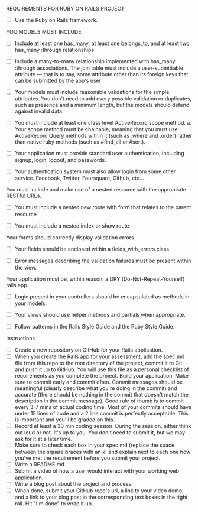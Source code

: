 REQUIREMENTS FOR RUBY ON RAILS PROJECT

- [ ] Use the Ruby on Rails framework.

YOU MODELS MUST INCLUDE

- [ ] Include at least one has_many, at least one belongs_to, and at least two has_many :through relationships

- [ ] Include a many-to-many relationship implemented with has_many :through associations. The join table must include a user-submittable attribute — that is to say, some attribute other than its foreign keys that can be submitted by the app's user

- [ ] Your models must include reasonable validations for the simple attributes. You don't need to add every possible validation or duplicates, such as presence and a minimum length, but the models should defend against invalid data.

- [ ] You must include at least one class level ActiveRecord scope method. a. Your scope method must be chainable, meaning that you must use ActiveRecord Query methods within it (such as .where and .order) rather than native ruby methods (such as #find_all or #sort).

- [ ] Your application must provide standard user authentication, including signup, login, logout, and passwords.

- [ ] Your authentication system must also allow login from some other service. Facebook, Twitter, Foursquare, Github, etc...

You must include and make use of a nested resource with the appropriate RESTful URLs.

- [ ] You must include a nested new route with form that relates to the parent resource

- [ ] You must include a nested index or show route

Your forms should correctly display validation errors.

- [ ] Your fields should be enclosed within a fields_with_errors class

- [ ] Error messages describing the validation failures must be present within the view.

Your application must be, within reason, a DRY (Do-Not-Repeat-Yourself) rails app.

- [ ] Logic present in your controllers should be encapsulated as methods in your models.

- [ ] Your views should use helper methods and partials when appropriate.

- [ ] Follow patterns in the Rails Style Guide and the Ruby Style Guide.


Instructions
- [ ] Create a new repository on GitHub for your Rails application.
- [ ] When you create the Rails app for your assessment, add the spec.md file from this repo to the root directory of the project, commit it to Git and push it up to GitHub. You will use this file as a personal checklist of requirements as you complete the project.
Build your application. Make sure to commit early and commit often. Commit messages should be meaningful (clearly describe what you're doing in the commit) and accurate (there should be nothing in the commit that doesn't match the description in the commit message). Good rule of thumb is to commit every 3-7 mins of actual coding time. Most of your commits should have under 15 lines of code and a 2 line commit is perfectly acceptable. This is important and you'll be graded on this.
- [ ] Record at least a 30 min coding session. During the session, either think out loud or not. It's up to you. You don't need to submit it, but we may ask for it at a later time.
- [ ] Make sure to check each box in your spec.md (replace the space between the square braces with an x) and explain next to each one how you've met the requirement before you submit your project.
- [ ] Write a README.md.
- [ ] Submit a video of how a user would interact with your working web application.
- [ ] Write a blog post about the project and process.
- [ ] When done, submit your GitHub repo's url, a link to your video demo, and a link to your blog post in the corresponding text boxes in the right rail. Hit "I'm done" to wrap it up.